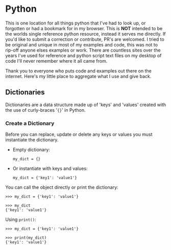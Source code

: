 # Python
This is one location for all things python that I've had to look up, or forgotten or had a bookmark for in my browser. This is **NOT** intended to be the worlds single reference python resource, instead it serves me directly. If you'd like to submit a correction or contribute, PR's are welcomed. I tried to be original and unique in most of my examples and code, this was not to rip-off anyone elses examples or work. There are countless sites over the years I've used for reference and python script text files on my desktop of code I'll never remember where it all came from.

Thank you to everyone who puts code and examples out there on the internet. Here's my little place to aggregate what I use and give back. 

## Dictionaries
Dictionaries are a data structure made up of 'keys' and 'values' created with the use of curly-braces '`{}`' in Python.

### Create a Dictionary
Before you can replace, update or delete any keys or values you must instantiate the dictionary.

- Empty dictionary:
  ```
  my_dict = {}
  ```
- Or instantiate with keys and values:
  ```
  my_dict = {'key1': 'value1'}
  ```

You can call the object directly or print the dictionary:
```
>>> my_dict = {'key1': 'value1'}

>>> my_dict
{'key1': 'value1'}
```
Using `print()`:
```
>>> my_dict = {'key1': 'value1'}

>>> print(my_dict)
{'key1': 'value1'}
```




